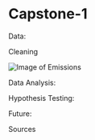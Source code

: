 # Capstone-1
Data:

Cleaning

![Image of Emissions](https://www.sciencealert.com/images/2019-03/processed/COALuseIncreasing2018_1024.jpg)

Data Analysis:

Hypothesis Testing:

Future:


Sources
